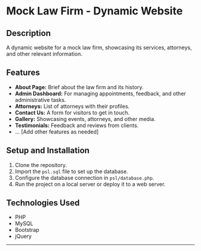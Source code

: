 # Mock Law Firm - Dynamic Website

## Description
A dynamic website for a mock law firm, showcasing its services, attorneys, and other relevant information.

## Features
- **About Page:** Brief about the law firm and its history.
- **Admin Dashboard:** For managing appointments, feedback, and other administrative tasks.
- **Attorneys:** List of attorneys with their profiles.
- **Contact Us:** A form for visitors to get in touch.
- **Gallery:** Showcasing events, attorneys, and other media.
- **Testimonials:** Feedback and reviews from clients.
- ... [Add other features as needed]

## Setup and Installation
1. Clone the repository.
2. Import the `psl.sql` file to set up the database.
3. Configure the database connection in `psl/database.php`.
4. Run the project on a local server or deploy it to a web server.

## Technologies Used
- PHP
- MySQL
- Bootstrap
- jQuery

---
